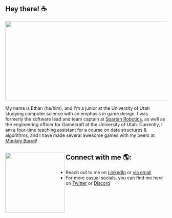 ## Hey there! ☕

<img src="https://user-images.githubusercontent.com/32210765/162137125-187b9828-dbe7-452e-8126-0cd68346993f.gif" width="960" height="250"/>


My name is Ethan (he/him), and I'm a junior at the University of Utah studying computer science with an emphasis in game design.
I was formerly the software lead and team captain at [Spartan Robotics](https://github.com/Team997Coders), as well as the engineering officer for Gamecraft at the University of Utah. Currently, I am a four-time teaching assistant for a course on data structures & algorithms, and I have made several awesome games with my peers at [Monkey Barrel](https://github.com/MonkeyBarrelDevs)!


## Connect with me 🌎: <img align="left" width="185.6" height="187.6" src="https://user-images.githubusercontent.com/32210765/162138843-13c4562e-c94f-4bfe-9ee8-fd645bdd6863.png"></a>
- Reach out to me on <a href="https://www.linkedin.com/in/ethan-boggs-6b49381b0/">LinkedIn</a> or <a href="mailto:ethanbeez@gmail.com">via email</a>
- For more casual socials, you can find me here on <a href="https://twitter.com/ethanbeez/">Twitter</a> or <a href="https://discordapp.com/users/209828568442732544/">Discord</a>
<!-- Make a website! -->
